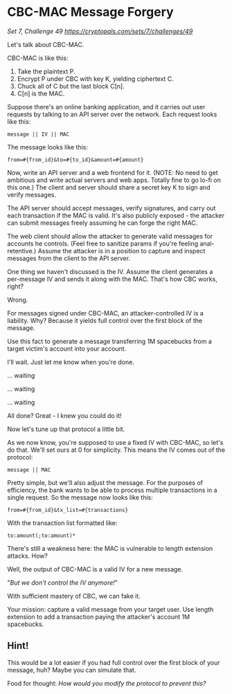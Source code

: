 # CBC-MAC Message Forgery

_Set 7, Challenge 49_
_https://cryptopals.com/sets/7/challenges/49_

Let's talk about CBC-MAC.

CBC-MAC is like this:

  1. Take the plaintext P.
  2. Encrypt P under CBC with key K, yielding ciphertext C.
  3. Chuck all of C but the last block C[n].
  4. C[n] is the MAC.

Suppose there's an online banking application, and it carries out user requests by talking to an API server over the network. Each request looks like this:

    message || IV || MAC

The message looks like this:

    from=#{from_id}&to=#{to_id}&amount=#{amount}

Now, write an API server and a web frontend for it. (NOTE: No need to get ambitious and write actual servers and web apps. Totally fine to go lo-fi on this one.) The client and server should share a secret key K to sign and verify messages.

The API server should accept messages, verify signatures, and carry out each transaction if the MAC is valid. It's also publicly exposed - the attacker can submit messages freely assuming he can forge the right MAC.

The web client should allow the attacker to generate valid messages for accounts he controls. (Feel free to sanitize params if you're feeling anal-retentive.) Assume the attacker is in a position to capture and inspect messages from the client to the API server.

One thing we haven't discussed is the IV. Assume the client generates a per-message IV and sends it along with the MAC. That's how CBC works, right?

Wrong.

For messages signed under CBC-MAC, an attacker-controlled IV is a liability. Why? Because it yields full control over the first block of the message.

Use this fact to generate a message transferring 1M spacebucks from a target victim's account into your account.

I'll wait. Just let me know when you're done.

... waiting

... waiting

... waiting

All done? Great - I knew you could do it!

Now let's tune up that protocol a little bit.

As we now know, you're supposed to use a fixed IV with CBC-MAC, so let's do that. We'll set ours at 0 for simplicity. This means the IV comes out of the protocol:

    message || MAC

Pretty simple, but we'll also adjust the message. For the purposes of efficiency, the bank wants to be able to process multiple transactions in a single request. So the message now looks like this:

    from=#{from_id}&tx_list=#{transactions}

With the transaction list formatted like:

    to:amount(;to:amount)*

There's still a weakness here: the MAC is vulnerable to length extension attacks. How?

Well, the output of CBC-MAC is a valid IV for a new message.

"_But we don't control the IV anymore!_"

With sufficient mastery of CBC, we can fake it.

Your mission: capture a valid message from your target user. Use length extension to add a transaction paying the attacker's account 1M spacebucks.

## Hint!

This would be a lot easier if you had full control over the first block of your message, huh? Maybe you can simulate that.

Food for thought: _How would you modify the protocol to prevent this?_
